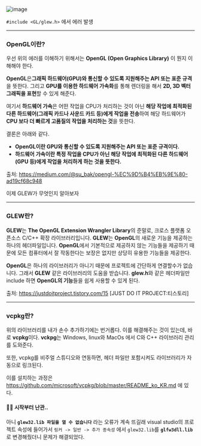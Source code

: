 ![image](https://github.com/SunFlower2819/Today-I-learned/assets/130738283/226da234-717c-40fb-b181-21adf1fd60af)


`#include <GL/glew.h>`  에서 에러 발생

---

### OpenGL이란?
우선 위의 에러를 이해하기 위해서는 **OpenGL (Open Graphics Library)** 이 뭔지 이해해야 한다.

 **OpenGL**은**그래픽 하드웨어(GPU)와 통신할 수 있도록 지원해주는 API 또는 표준 규격**을 뜻한다. 그리고
 **GPU를 이용한 하드웨어 가속화**를 통해 렌더링을 해서 **2D, 3D 벡터 그래픽을 표현**할 수 있게 해준다.

 여기서 **하드웨어 가속**은 어떤 작업을 CPU가 처리하는 것이 아닌 **해당 작업에 최적화된 다른 하드웨어(그래픽 카드나 사운드 카드 등)에게 작업을 전송**하여 해당 하드웨어가 **CPU 보다 더 빠르게 고품질의 작업을 처리하는 것**을 뜻한다.

결론은 아래와 같다.

* **OpenGL이란 GPU와 통신할 수 있도록 지원해주는 API 또는 표준 규격이다.** 
* **하드웨어 가속이란 특정 작업을 CPU가 아닌 해당 작업에 최적화된 다른 하드웨어(GPU 등)에게 작업을 처리하게 하는 것을 뜻한다.**

출처: https://medium.com/@su_bak/opengl-%EC%9D%B4%EB%9E%80-ad19cf68c948

이제 GLEW가 무엇인지 알아보자

---

### GLEW란?

**GLEW**는 **The OpenGL Extension Wrangler Library**의 준말로, 크로스 플랫폼 오픈소스 C/C++ 확장 라이브러리입니다.  **GLEW**는 **OpenGL**의 새로운 기능을 제공하는 하나의 헤더파일입니다. **OpenGL**에서 기본적으로 제공하지 않는 기능들을 제공하기 때문에 모든 컴퓨터에서 잘 작동한다는 보장은 없지만 상당히 유용한 기능들을 제공한다.

**OpenGL**은 하나의 라이브러리가 아니기 때문에 프로젝트에 간단하게 연결할수가 없습니다. 그래서 **GLEW** 같은 라이브러리의 도움을 받습니다. **glew.h**와 같은 헤더파일만 include 하면 **OpenGL의 기능**들을 쉽게 사용할 수 있게 된다.

출처: https://justdoitproject.tistory.com/15 [JUST DO IT PROJECT:티스토리]

---

### vcpkg란?

위의 라이브러리를 내가 손수 추가하기에는 번거롭다. 이를 해결해주는 것이 있는데, 바로 **vcpkg**이다. 
**vckpg**는 Windows, linux와 MacOs 에서 C와 C++ 라이브러리 관리를 도와준다.

또한, vcpkg를 비주얼 스튜디오와 연동하면, 헤더 파일만 포함시켜도 라이브러리가 자동으로 링크된다.

이를 설치하는 과정은 https://github.com/microsoft/vcpkg/blob/master/README_ko_KR.md 에 있다.

#### 🎈🎈 시작부터 난관..
아니 **`glew32.lib 파일을 열 수 없습니다`** 라는 오류가 계속 뜨길래 visual studio의 프로젝트 속성에 들어가서 `링커 -> 일반 -> 추가 종속성` 에서 `glew32.lib`를 **`glfw3dll.lib`** 로 변경해줬더니 문제가 해결되었다.
